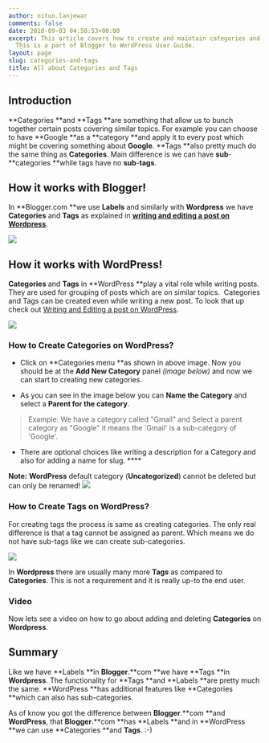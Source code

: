 ```yaml
---
author: nitun.lanjewar
comments: false
date: 2010-09-03 04:50:53+00:00
excerpt: This article covers how to create and maintain categories and tags with WordPress.
  This is a part of Blogger to WordPress User Guide.
layout: page
slug: categories-and-tags
title: All about Categories and Tags
---
```


## Introduction


**Categories **and **Tags **are something that allow us to bunch together certain posts covering similar topics. For example you can choose to have **Google **as a **category **and apply it to every post which might be covering something about **Google**. **Tags **also pretty much do the same thing as **Categories**. Main difference is we can have **sub**-**categories **while tags have no **sub**-**tags**.


## How it works with Blogger!


In **Blogger.com **we use **Labels** and similarly with **Wordpress** we have **Categories** and **Tags** as explained in [**writing and editing a post on Wordpress**](http://bloggertowp.org/writing-and-editing-a-post-on-wordpress).

[![](https://rtcamp.com/wp-content/uploads/2010/08/add-labels-blogger-to-wp.png)](http://bloggertowp.org/?attachment_id=1706)


## How it works with WordPress!


**Categories** and **Tags** in **WordPress **play a vital role while writing posts. They are used for grouping of posts which are on similar topics.  Categories and Tags can be created even while writing a new post. To look that up check out [Writing and Editing a post on WordPress](http://bloggertowp.org/writing-and-editing-a-post-on-wordpress/).

[![](https://rtcamp.com/wp-content/uploads/2010/08/Category-and-tag-blogger-to-wordpress.png)](https://rtcamp.com/wp-content/uploads/2010/08/Category-and-tag-blogger-to-wordpress.png)


### ****How to Create Categories on WordPress?****





	
  * Click on **Categories menu **as shown in above image. Now you should be at the **Add New Category** panel _(image below)_ and now we can start to creating new categories.

	
  * As you can see in the image below you can **Name the Category** and select a **Parent for the category**.




<blockquote>Example: We have a category called "Gmail" and Select a parent category as "Google" it means the 'Gmail' is a sub-category of 'Google'.</blockquote>





	
  * There are optional choices like writing a description for a Category and also for adding a name for slug. ****


**Note:** **WordPress** default category (**Uncategorized**) cannot be deleted but can only be renamed!
[![](https://rtcamp.com/wp-content/uploads/2010/08/add-category.png)](https://rtcamp.com/wp-content/uploads/2010/08/add-category.png)


### ****How to Create Tags on WordPress?****


For creating tags the process is same as creating categories. The only real difference is that a tag cannot be assigned as parent. Which means we do not have sub-tags like we can create sub-categories.

[![](https://rtcamp.com/wp-content/uploads/2010/08/add-tags1.png)](https://rtcamp.com/wp-content/uploads/2010/08/add-tags1.png)

In **Wordpress** there are usually many more **Tags** as compared to **Categories**. This is not a requirement and it is really up-to the end user.


### Video


Now lets see a video on how to go about adding and deleting **Categories** on **Wordpress**.


## Summary


Like we have **Labels **in **Blogger**.**com **we have **Tags **in **Wordpress**. The functionality for **Tags **and **Labels **are pretty much the same. **WordPress **has additional features like **Categories **which can also has sub-categories.

As of know you got the difference between **Blogger**.**com **and **WordPress**, that **Blogger**.**com **has **Labels **and in **WordPress **we can use **Categories **and **Tags**. :-)
